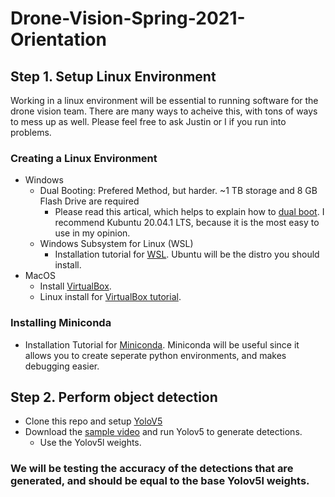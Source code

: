 # Drone-Vision-Spring-2021-Orientation

## Step 1. Setup Linux Environment
Working in a linux environment will be essential to running software for the drone vision team. There are many ways to acheive this, with tons of ways to mess up as well. Please   feel free to ask Justin or I if you run into problems.

### Creating a Linux Environment
- Windows
  - Dual Booting: Prefered Method, but harder. ~1 TB storage and 8 GB Flash Drive are required
    - Please read this artical, which helps to explain how to [dual boot](https://www.howtogeek.com/214571/how-to-dual-boot-linux-on-your-pc/). I recommend Kubuntu 20.04.1 LTS, because it is the most easy to use in my opinion.
  - Windows Subsystem for Linux (WSL)
    - Installation tutorial for [WSL](https://docs.microsoft.com/en-us/windows/wsl/install-win10). Ubuntu will be the distro you should install.
- MacOS
  - Install [VirtualBox](https://www.virtualbox.org/wiki/Download).
  - Linux install for [VirtualBox tutorial](https://www.imore.com/how-use-linux-your-mac-using-virtual-machine). 
### Installing Miniconda
- Installation Tutorial for [Miniconda](https://docs.conda.io/projects/conda/en/latest/user-guide/install/index.html). Miniconda will be useful since it allows you to create seperate python environments, and makes debugging easier.


## Step 2. Perform object detection
- Clone this repo and setup [YoloV5](https://github.com/ultralytics/yolov5)
- Download the [sample video](https://purdue0-my.sharepoint.com/:v:/g/personal/hu440_purdue_edu/EbxwYJGdvipLqD1r4WzTknwBkDALLMGRGWuXv2amaM5Y7g?e=Kgg1co) and run Yolov5 to generate detections.
  - Use the Yolov5l weights.
### We will be testing the accuracy of the detections that are generated, and should be equal to the base Yolov5l weights. 
